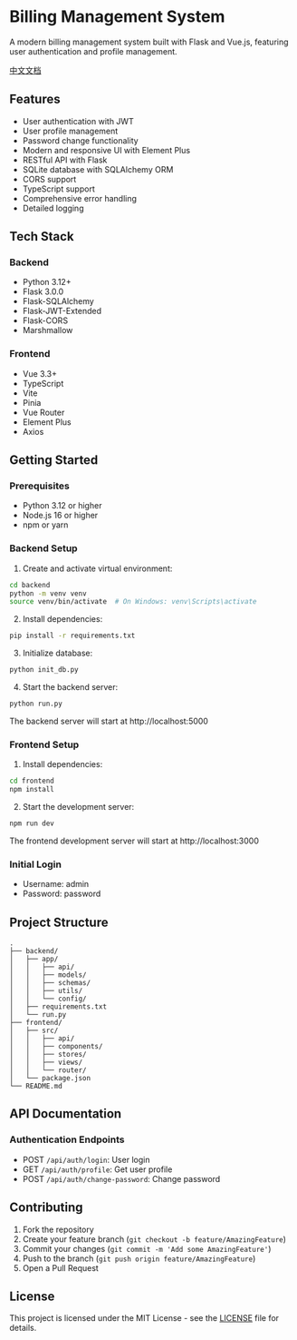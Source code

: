 # Billing Management System

A modern billing management system built with Flask and Vue.js, featuring user authentication and profile management.

[中文文档](./README_zh.md)

## Features

- User authentication with JWT
- User profile management
- Password change functionality
- Modern and responsive UI with Element Plus
- RESTful API with Flask
- SQLite database with SQLAlchemy ORM
- CORS support
- TypeScript support
- Comprehensive error handling
- Detailed logging

## Tech Stack

### Backend
- Python 3.12+
- Flask 3.0.0
- Flask-SQLAlchemy
- Flask-JWT-Extended
- Flask-CORS
- Marshmallow

### Frontend
- Vue 3.3+
- TypeScript
- Vite
- Pinia
- Vue Router
- Element Plus
- Axios

## Getting Started

### Prerequisites
- Python 3.12 or higher
- Node.js 16 or higher
- npm or yarn

### Backend Setup
1. Create and activate virtual environment:
```bash
cd backend
python -m venv venv
source venv/bin/activate  # On Windows: venv\Scripts\activate
```

2. Install dependencies:
```bash
pip install -r requirements.txt
```

3. Initialize database:
```bash
python init_db.py
```

4. Start the backend server:
```bash
python run.py
```

The backend server will start at http://localhost:5000

### Frontend Setup
1. Install dependencies:
```bash
cd frontend
npm install
```

2. Start the development server:
```bash
npm run dev
```

The frontend development server will start at http://localhost:3000

### Initial Login
- Username: admin
- Password: password

## Project Structure

```
.
├── backend/
│   ├── app/
│   │   ├── api/
│   │   ├── models/
│   │   ├── schemas/
│   │   ├── utils/
│   │   └── config/
│   ├── requirements.txt
│   └── run.py
├── frontend/
│   ├── src/
│   │   ├── api/
│   │   ├── components/
│   │   ├── stores/
│   │   ├── views/
│   │   └── router/
│   └── package.json
└── README.md
```

## API Documentation

### Authentication Endpoints
- POST `/api/auth/login`: User login
- GET `/api/auth/profile`: Get user profile
- POST `/api/auth/change-password`: Change password

## Contributing

1. Fork the repository
2. Create your feature branch (`git checkout -b feature/AmazingFeature`)
3. Commit your changes (`git commit -m 'Add some AmazingFeature'`)
4. Push to the branch (`git push origin feature/AmazingFeature`)
5. Open a Pull Request

## License

This project is licensed under the MIT License - see the [LICENSE](LICENSE) file for details. 